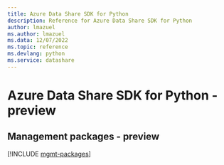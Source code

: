 ```yaml
---
title: Azure Data Share SDK for Python
description: Reference for Azure Data Share SDK for Python
author: lmazuel
ms.author: lmazuel
ms.data: 12/07/2022
ms.topic: reference
ms.devlang: python
ms.service: datashare
---
```

# Azure Data Share SDK for Python - preview

## Management packages - preview
[!INCLUDE [mgmt-packages](data-share-mgmt-index.md)]